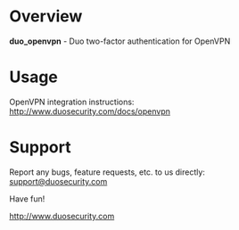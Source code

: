 # Overview

**duo_openvpn** - Duo two-factor authentication for OpenVPN

# Usage

OpenVPN integration instructions: <http://www.duosecurity.com/docs/openvpn>

# Support

Report any bugs, feature requests, etc. to us directly:
support@duosecurity.com

Have fun!

<http://www.duosecurity.com>
